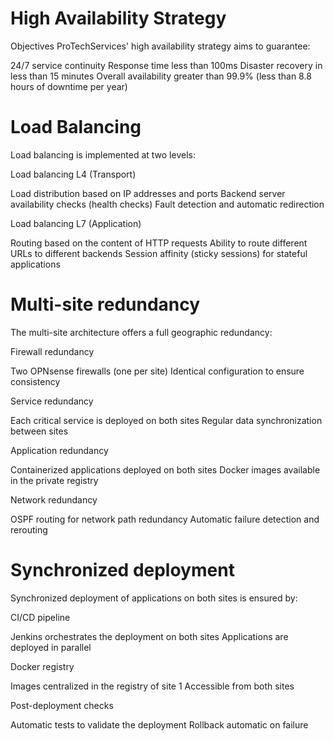# High Availability Strategy

Objectives
ProTechServices' high availability strategy aims to guarantee:

24/7 service continuity
Response time less than 100ms
Disaster recovery in less than 15 minutes
Overall availability greater than 99.9% (less than 8.8 hours of downtime per year)

# Load Balancing

Load balancing is implemented at two levels:

Load balancing L4 (Transport)

Load distribution based on IP addresses and ports
Backend server availability checks (health checks)
Fault detection and automatic redirection

Load balancing L7 (Application)

Routing based on the content of HTTP requests
Ability to route different URLs to different backends
Session affinity (sticky sessions) for stateful applications

# Multi-site redundancy

The multi-site architecture offers a full geographic redundancy:

Firewall redundancy

Two OPNsense firewalls (one per site)
Identical configuration to ensure consistency

Service redundancy

Each critical service is deployed on both sites
Regular data synchronization between sites

Application redundancy

Containerized applications deployed on both sites
Docker images available in the private registry

Network redundancy

OSPF routing for network path redundancy
Automatic failure detection and rerouting

# Synchronized deployment

Synchronized deployment of applications on both sites is ensured by:

CI/CD pipeline

Jenkins orchestrates the deployment on both sites
Applications are deployed in parallel

Docker registry

Images centralized in the registry of site 1
Accessible from both sites

Post-deployment checks

Automatic tests to validate the deployment
Rollback automatic on failure